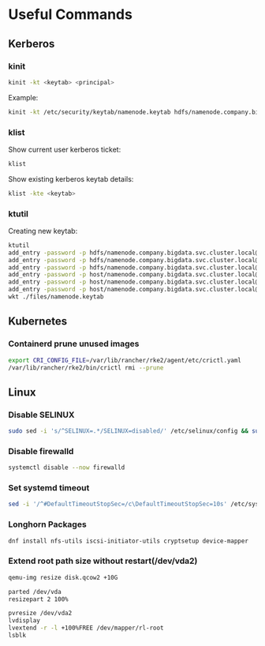 # Useful Commands

## Kerberos

### kinit

```bash
kinit -kt <keytab> <principal>

```
Example:
```bash
kinit -kt /etc/security/keytab/namenode.keytab hdfs/namenode.company.bigdata.svc.cluster.local@HOMELDAP.ORG
```
### klist
Show current user kerberos ticket:
```bash
klist
```
Show existing kerberos keytab details:
```bash
klist -kte <keytab>
```
### ktutil
Creating new keytab:
```bash
ktutil
add_entry -password -p hdfs/namenode.company.bigdata.svc.cluster.local@HOMELDAP.ORG -k 1 -e aes128-cts-hmac-sha1-96
add_entry -password -p hdfs/namenode.company.bigdata.svc.cluster.local@HOMELDAP.ORG -k 1 -e aes256-cts-hmac-sha1-96
add_entry -password -p hdfs/namenode.company.bigdata.svc.cluster.local@HOMELDAP.ORG -k 1 -e aes128-cts-hmac-sha256-128
add_entry -password -p host/namenode.company.bigdata.svc.cluster.local@HOMELDAP.ORG -k 1 -e aes128-cts-hmac-sha1-96
add_entry -password -p host/namenode.company.bigdata.svc.cluster.local@HOMELDAP.ORG -k 1 -e aes256-cts-hmac-sha1-96
add_entry -password -p host/namenode.company.bigdata.svc.cluster.local@HOMELDAP.ORG -k 1 -e aes128-cts-hmac-sha256-128
wkt ./files/namenode.keytab
```

## Kubernetes

### Containerd prune unused images
```bash
export CRI_CONFIG_FILE=/var/lib/rancher/rke2/agent/etc/crictl.yaml
/var/lib/rancher/rke2/bin/crictl rmi --prune
```

## Linux

### Disable SELINUX
```bash
sudo sed -i 's/^SELINUX=.*/SELINUX=disabled/' /etc/selinux/config && sudo setenforce 
```
### Disable firewalld
```bash
systemctl disable --now firewalld
```
### Set systemd timeout
```bash
sed -i '/^#DefaultTimeoutStopSec=/c\DefaultTimeoutStopSec=10s' /etc/systemd/system.conf /etc/systemd/user.conf && sudo systemctl daemon-reexec
```
### Longhorn Packages
```bash
dnf install nfs-utils iscsi-initiator-utils cryptsetup device-mapper
```

### Extend root path size without restart(/dev/vda2)
```bash
qemu-img resize disk.qcow2 +10G
```
```bash
parted /dev/vda
resizepart 2 100%
```
```bash
pvresize /dev/vda2
lvdisplay
lvextend -r -l +100%FREE /dev/mapper/rl-root
lsblk
```